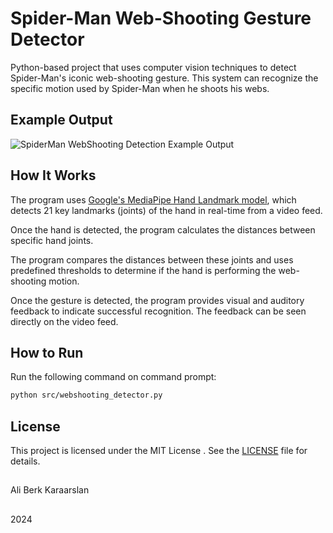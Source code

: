 # Spider-Man Web-Shooting Gesture Detector
Python-based project that uses computer vision techniques to detect Spider-Man's iconic web-shooting gesture. This system can recognize the specific motion used by Spider-Man when he shoots his webs.

## Example Output
![SpiderMan WebShooting Detection Example Output](https://github.com/user-attachments/assets/f96118e5-8021-407b-9524-e8256e1316b1)

## How It Works
The program uses [Google's MediaPipe Hand Landmark model](https://ai.google.dev/edge/mediapipe/solutions/vision/hand_landmarker), which detects 21 key landmarks (joints) of the hand in real-time from a video feed.

Once the hand is detected, the program calculates the distances between specific hand joints.

The program compares the distances between these joints and uses predefined thresholds to determine if the hand is performing the web-shooting motion.

Once the gesture is detected, the program provides visual and auditory feedback to indicate successful recognition. The feedback can be seen directly on the video feed.

## How to Run

Run the following command on command prompt:
```bash
python src/webshooting_detector.py
```

## License
This project is licensed under the MIT License . See the [LICENSE](LICENSE) file for details.
##

Ali Berk Karaarslan
##

2024
